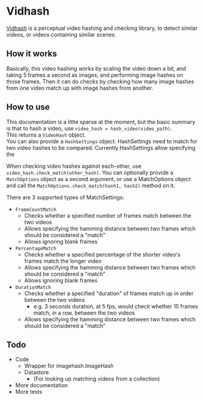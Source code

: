 # Vidhash
[Vidhash](https://pypi.org/project/vidhash/) is a perceptual video hashing and checking library, to detect similar videos, or videos containing similar scenes.

## How it works
Basically, this video hashing works by scaling the video down a bit, and taking 5 frames a second as images, and performing image hashes on those frames.
Then it can do checks by checking how many image hashes from one video match up with image hashes from another.

## How to use
This documentation is a little sparse at the moment, but the basic summary is that to hash a video, use `video_hash = hash_video(video_path)`.  
This returns a `VideoHash` object.  
You can also provide a `HashSettings` object. HashSettings need to match for two video hashes to be compared.
Currently HashSettings allow specifying the

When checking video hashes against each-other, use `video_hash.check_match(other_hash)`.
You can optionally provide a `MatchOptions` object as a second argument, or use a MatchOptions object and call the `MatchOptions.check_match(hash1, hash2)` method on it.

There are 3 supported types of MatchSettings:
- `FrameCountMatch`
  - Checks whether a specified number of frames match between the two videos
  - Allows specifying the hamming distance between two frames which should be considered a "match"
  - Allows ignoring blank frames
- `PercentageMatch`
  - Checks whether a specified percentage of the shorter video's frames match the longer video
  - Allows specifying the hamming distance between two frames which should be considered a "match"
  - Allows ignoring blank frames
- `DurationMatch`
  - Checks whether a specified "duration" of frames match up in order between the two videos
    - e.g. 3 seconds duration, at 5 fps, would check whether 15 frames match, in a row, between the two videos
  - Allows specifying the hamming distance between two frames which should be considered a "match"


## Todo
- Code
  - Wrapper for imagehash.ImageHash
  - Datastore
    - (For looking up matching videos from a collection)
- More documentation
- More tests
